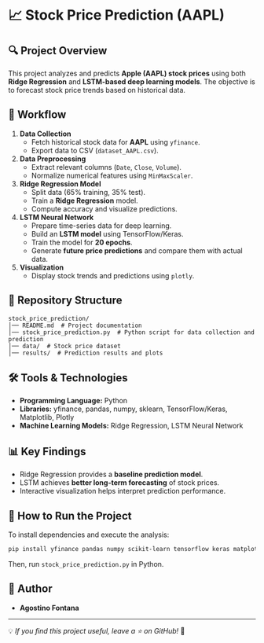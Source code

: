 # 📈 Stock Price Prediction (AAPL)

## 🔍 Project Overview

This project analyzes and predicts **Apple (AAPL) stock prices** using both **Ridge Regression** and **LSTM-based deep learning models**. The objective is to forecast stock price trends based on historical data.

## 📑 Workflow

1. **Data Collection**
   - Fetch historical stock data for **AAPL** using `yfinance`.
   - Export data to CSV (`dataset_AAPL.csv`).
2. **Data Preprocessing**
   - Extract relevant columns (`Date`, `Close`, `Volume`).
   - Normalize numerical features using `MinMaxScaler`.
3. **Ridge Regression Model**
   - Split data (65% training, 35% test).
   - Train a **Ridge Regression** model.
   - Compute accuracy and visualize predictions.
4. **LSTM Neural Network**
   - Prepare time-series data for deep learning.
   - Build an **LSTM model** using TensorFlow/Keras.
   - Train the model for **20 epochs**.
   - Generate **future price predictions** and compare them with actual data.
5. **Visualization**
   - Display stock trends and predictions using `plotly`.

## 📂 Repository Structure
```
stock_price_prediction/
│── README.md  # Project documentation
│── stock_price_prediction.py  # Python script for data collection and prediction
│── data/  # Stock price dataset
│── results/  # Prediction results and plots
```

## 🛠 Tools & Technologies
- **Programming Language:** Python
- **Libraries:** yfinance, pandas, numpy, sklearn, TensorFlow/Keras, Matplotlib, Plotly
- **Machine Learning Models:** Ridge Regression, LSTM Neural Network

## 📊 Key Findings
- Ridge Regression provides a **baseline prediction model**.
- LSTM achieves **better long-term forecasting** of stock prices.
- Interactive visualization helps interpret prediction performance.

## 📜 How to Run the Project
To install dependencies and execute the analysis:
```bash
pip install yfinance pandas numpy scikit-learn tensorflow keras matplotlib plotly
```
Then, run `stock_price_prediction.py` in Python.

## 📝 Author
- **Agostino Fontana**

---
💡 *If you find this project useful, leave a ⭐ on GitHub!* 🚀

